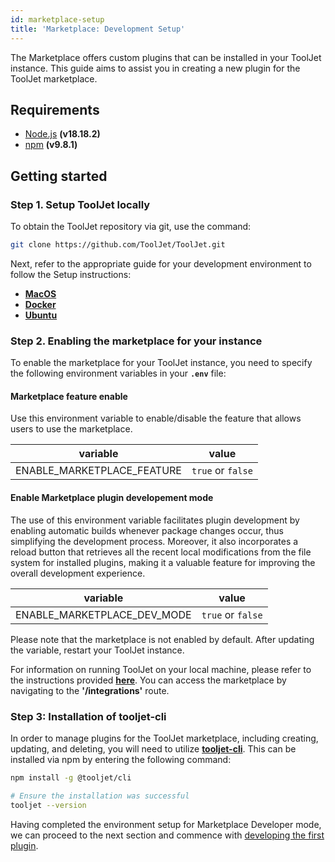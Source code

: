 ```yaml
---
id: marketplace-setup
title: 'Marketplace: Development Setup'
---
```


The Marketplace offers custom plugins that can be installed in your ToolJet instance. This guide aims to assist you in creating a new plugin for the ToolJet marketplace.

## Requirements
- [Node.js](https://nodejs.org/en/download/) **(v18.18.2)**
- [npm](https://www.npmjs.com/get-npm) **(v9.8.1)**

## Getting started

### Step 1. Setup ToolJet locally

To obtain the ToolJet repository via git, use the command:

```bash
git clone https://github.com/ToolJet/ToolJet.git
```

Next, refer to the appropriate guide for your development environment to follow the Setup instructions:

- **[MacOS](../setup/macos)**
- **[Docker](../setup/docker)**
- **[Ubuntu](../setup/ubuntu)**

### Step 2. Enabling the marketplace for your instance

To enable the marketplace for your ToolJet instance, you need to specify the following environment variables in your **`.env`** file:

#### Marketplace feature enable

Use this environment variable to enable/disable the feature that allows users to use the marketplace.

| variable                   | value             |
| -------------------------- | ----------------- |
| ENABLE_MARKETPLACE_FEATURE | `true` or `false` |

#### Enable Marketplace plugin developement mode

The use of this environment variable facilitates plugin development by enabling automatic builds whenever package changes occur, thus simplifying the development process. Moreover, it also incorporates a reload button that retrieves all the recent local modifications from the file system for installed plugins, making it a valuable feature for improving the overall development experience.

| variable                   | value             |
| -------------------------- | ----------------- |
| ENABLE_MARKETPLACE_DEV_MODE | `true` or `false` |


Please note that the marketplace is not enabled by default. After updating the variable, restart your ToolJet instance. 

For information on running ToolJet on your local machine, please refer to the instructions provided **[here](../setup/architecture)**. You can access the marketplace by navigating to the **'/integrations'** route.

### Step 3: Installation of tooljet-cli

In order to manage plugins for the ToolJet marketplace, including creating, updating, and deleting, you will need to utilize **[tooljet-cli](https://www.npmjs.com/package/@tooljet/cli)**. This can be installed via npm by entering the following command:
```bash
npm install -g @tooljet/cli

# Ensure the installation was successful
tooljet --version
```

Having completed the environment setup for Marketplace Developer mode, we can proceed to the next section and commence with [developing the first plugin](../marketplace/creating-a-plugin).


